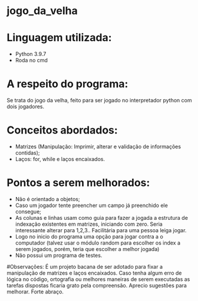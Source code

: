 # jogo_da_velha

# Linguagem utilizada:
  - Python 3.9.7
  - Roda no cmd

# A respeito do programa:
  Se trata do jogo da velha, feito para ser jogado no interpretador python com dois jogadores.
  
# Conceitos abordados:

  - Matrizes (Manipulação: Imprimir, alterar e validação de informações contidas);
  - Laços: for, while e laços encaixados.
  
# Pontos a serem melhorados:
  - Não é orientado a objetos;
  - Caso um jogador tente preencher um campo já preenchido ele consegue;
  - As colunas e linhas usam como guia para fazer a jogada a estrutura de indexação existentes em matrizes, iniciando com zero. Seria interessante alterar
  para 1,2,3.. Facilitária para uma pessoa leiga jogar.
  - Logo no inicio do programa uma opção para jogar contra a o computador (talvez usar o módulo random para escolher os index a serem jogados, porém,
  teria que escolher a melhor jogada)
  - Não possui um programa de testes.
  
#Observações:
  É um projeto bacana de ser adotado para fixar a manipulação de matrizes e laços encaixados.
  Caso tenha algum erro de lógica no código, ortografia ou melhores maneiras de serem executadas as
  tarefas dispostas ficaria grato pela compreensão. Aprecio sugestões para melhorar. Forte abraço.
  
